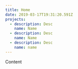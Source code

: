 ```yaml
---
title: Home
date: 2019-03-17T19:31:20.591Z
projects:
  - description: Desc
    name: Name
  - description: Desc
    name: Name
  - description: Desc
    name: name
---
```

Content